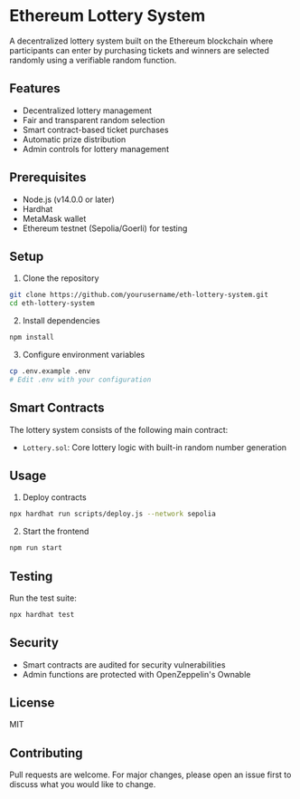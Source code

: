 # Ethereum Lottery System

A decentralized lottery system built on the Ethereum blockchain where participants can enter by purchasing tickets and winners are selected randomly using a verifiable random function.

## Features

- Decentralized lottery management
- Fair and transparent random selection
- Smart contract-based ticket purchases
- Automatic prize distribution
- Admin controls for lottery management

## Prerequisites

- Node.js (v14.0.0 or later)
- Hardhat
- MetaMask wallet
- Ethereum testnet (Sepolia/Goerli) for testing

## Setup

1. Clone the repository
```bash
git clone https://github.com/yourusername/eth-lottery-system.git
cd eth-lottery-system
```

2. Install dependencies
```bash
npm install
```

3. Configure environment variables
```bash
cp .env.example .env
# Edit .env with your configuration
```

## Smart Contracts

The lottery system consists of the following main contract:
- `Lottery.sol`: Core lottery logic with built-in random number generation

## Usage

1. Deploy contracts
```bash
npx hardhat run scripts/deploy.js --network sepolia
```

2. Start the frontend
```bash
npm run start
```

## Testing

Run the test suite:
```bash
npx hardhat test
```

## Security

- Smart contracts are audited for security vulnerabilities
- Admin functions are protected with OpenZeppelin's Ownable

## License

MIT

## Contributing

Pull requests are welcome. For major changes, please open an issue first to discuss what you would like to change.
